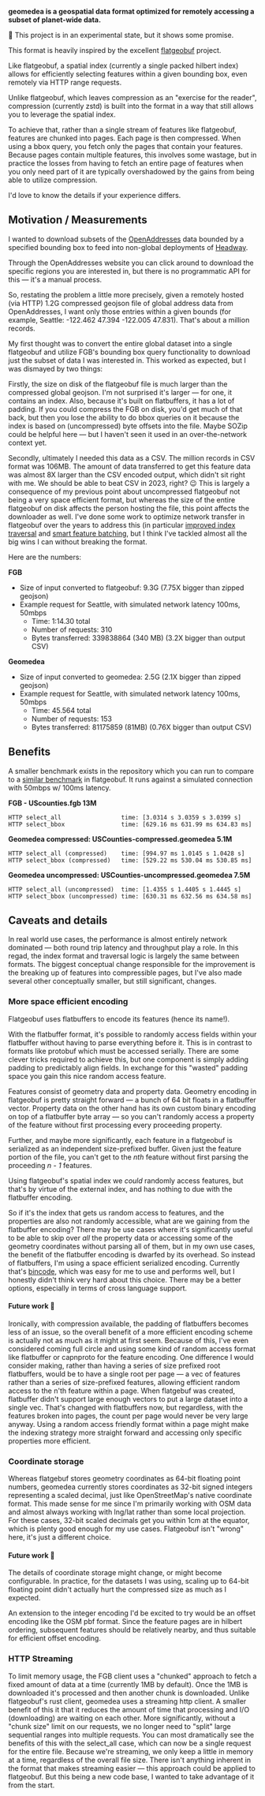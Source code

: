 **geomedea is a geospatial data format optimized for remotely accessing a subset of planet-wide data.**

🚨 This project is in an experimental state, but it shows some promise.

This format is heavily inspired by the excellent [flatgeobuf](https://github.com/flatgeobuf/flatgeobuf) project.

Like flatgeobuf, a spatial index (currently a single packed hilbert index) allows for efficiently selecting features within a given bounding box, even remotely via HTTP range requests.

Unlike flatgeobuf, which leaves compression as an "exercise for the reader", compression (currently zstd) is built into the format in a way that still allows you to leverage the spatial index.

To achieve that, rather than a single stream of features like flatgeobuf, features are chunked into pages.
Each page is then compressed.
When using a bbox query, you fetch only the pages that contain your features.
Because pages contain multiple features, this involves some wastage, but in practice the losses from having to fetch an entire page of features when you only need part of it are typically overshadowed by the gains from being able to utilize compression.

I'd love to know the details if your experience differs.

## Motivation / Measurements

I wanted to download subsets of the [OpenAddresses](https://openaddresses.io) data bounded by a specified bounding box to feed into non-global deployments of [Headway](https://github.com/headwaymaps/headway).

Through the OpenAddresses website you can click around to download the specific regions you are interested in, but there is no programmatic API for this — it's a manual process.

So, restating the problem a little more precisely, given a remotely hosted (via HTTP) 1.2G compressed geojson file of global address data from OpenAddresses,
I want only those entries within a given bounds (for example, Seattle: -122.462 47.394 -122.005 47.831).
That's about a million records.

My first thought was to convert the entire global dataset into a single flatgeobuf and utilize FGB's bounding box query functionality to download just the subset of data I was interested in.
This worked as expected, but I was dismayed by two things:

Firstly, the size on disk of the flatgeobuf file is much larger than the compressed global geojson.
I'm not surprised it's larger — for one, it contains an index.
Also, because it's built on flatbuffers, it has a lot of padding.
If you could compress the FGB on disk, you'd get much of that back, but then you lose the ability to do bbox queries on it because the index is based on (uncompressed) byte offsets into the file.
Maybe SOZip could be helpful here — but I haven't seen it used in an over-the-network context yet.

Secondly, ultimately I needed this data as a CSV. The million records in CSV format was 106MB.
The amount of data transferred to get this feature data was almost 8X larger than the CSV encoded output, which didn't sit right with me.
We should be able to beat CSV in 2023, right? 😉
This is largely a consequence of my previous point about uncompressed flatgeobuf not being a very space efficient format, but whereas the size of the entire flatgeobuf on disk affects the person hosting the file, this point affects the downloader as well.
I've done some work to optimize network transfer in flatgeobuf over the years to address this (in particular [improved index traversal](https://github.com/flatgeobuf/flatgeobuf/pull/93) and [smart feature batching](https://github.com/flatgeobuf/flatgeobuf/pull/319),
but I think I've tackled almost all the big wins I can without breaking the format.

Here are the numbers:

**FGB**

- Size of input converted to flatgeobuf: 9.3G (7.75X bigger than zipped geojson)
- Example request for Seattle, with simulated network latency 100ms, 50mbps
  - Time: 1:14.30 total
  - Number of requests: 310
  - Bytes transferred: 339838864 (340 MB) (3.2X bigger than output CSV)

**Geomedea**

- Size of input converted to geomedea: 2.5G (2.1X bigger than zipped geojson)
- Example request for Seattle, with simulated network latency 100ms, 50mbps
  - Time: 45.564 total
  - Number of requests: 153
  - Bytes transferred: 81175859 (81MB) (0.76X bigger than output CSV)

## Benefits

A smaller benchmark exists in the repository which you can run to compare to a [similar benchmark](https://github.com/flatgeobuf/flatgeobuf/blob/master/src/rust/benches/http_read.rs) in flatgeobuf.
It runs against a simulated connection with 50mbps w/ 100ms latency.

**FGB - UScounties.fgb 13M**

```
HTTP select_all                 time: [3.0314 s 3.0359 s 3.0399 s]
HTTP select_bbox                time: [629.16 ms 631.99 ms 634.83 ms]
```

**Geomedea compressed: USCounties-compressed.geomedea 5.1M**

```
HTTP select_all (compressed)    time: [994.97 ms 1.0145 s 1.0428 s]
HTTP select_bbox (compressed)   time: [529.22 ms 530.04 ms 530.85 ms]
```

**Geomedea uncompressed: USCounties-uncompressed.geomedea 7.5M**

```
HTTP select_all (uncompressed)  time: [1.4355 s 1.4405 s 1.4445 s]
HTTP select_bbox (uncompressed) time: [630.31 ms 632.56 ms 634.58 ms]
```

## Caveats and details

In real world use cases, the performance is almost entirely network dominated — both round trip latency and throughput play a role.
In this regad, the index format and traversal logic is largely the same between formats.
The biggest conceptual change responsible for the improvement is the breaking up of features into compressible pages, but I've also made several other conceptually smaller, but still significant, changes.

### More space efficient encoding

Flatgeobuf uses flatbuffers to encode its features (hence its name!).

With the flatbuffer format, it's possible to randomly access fields within your flatbuffer without having to parse everything before it. This is in contrast to formats like protobuf which must be accessed serially. There are some clever tricks required to achieve this, but one component is simply adding padding to predictably align fields. In exchange for this "wasted" padding space you gain this nice random access feature.

Features consist of geometry data and property data. Geometry encoding in flatgeobuf is pretty straight forward — a bunch of 64 bit floats in a flatbuffer vector. Property data on the other hand has its own custom binary encoding on top of a flatbuffer byte array — so you can't randomly access a property of the feature without first processing every proceeding property.

Further, and maybe more significantly, each feature in a flatgeobuf is serialized as an independent size-prefixed buffer. Given just the feature portion of the file, you can't get to the _nth_ feature without first parsing the proceeding _n - 1_ features.

Using flatgeobuf's spatial index we _could_ randomly access features, but that's by virtue of the external index, and has nothing to due with the flatbuffer encoding.

So if it's the index that gets us random access to features, and the properties are also not randomly accessible, what are we gaining from the flatbuffer encoding? There may be use cases where it's significantly useful to be able to skip over *all* the property data or accessing some of the geometry coordinates without parsing all of them, but in my own use cases, the benefit of the flatbuffer encoding is dwarfed by its overhead.
So instead of flatbuffers, I'm using a space efficient serialized encoding.
Currently that's [bincode](https://crates.io/crates/bincode), which was easy for me to use and performs well, but I honestly didn't think very hard about this choice.
There may be a better options, especially in terms of cross language support.

#### Future work 🤔

Ironically, with compression available, the padding of flatbuffers becomes less of an issue, so the overall benefit of a more efficient encoding scheme is actually not as much as it might at first seem.
Because of this, I've even considered coming full circle and using some kind of random access format like flatbuffer or capnproto for the feature encoding.
One difference I would consider making, rather than having a series of size prefixed root flatbuffers, would be to have a single root per page — a vec of features rather than a series of size-prefixed features, allowing efficient random access to the n'th feature within a page.
When flatgebuf was created, flatbuffer didn't support large enough vectors to put a large dataset into a single vec.
That's changed with flatbuffers now, but regardless, with the features broken into pages, the count per page would never be very large anyway.
Using a random access friendly format within a page might make the indexing strategy more straight forward and accessing only specific properties more efficient.

### Coordinate storage

Whereas flatgebuf stores geometry coordinates as 64-bit floating point numbers, geomedea currently stores coordinates as 32-bit signed integers representing a scaled decimal, just like OpenStreetMap's native coordinate format.
This made sense for me since I'm primarily working with OSM data and almost always working with lng/lat rather than some local projection.
For these cases, 32-bit scaled decimals get you within 1cm at the equator, which is plenty good enough for my use cases.
Flatgeobuf isn't "wrong" here, it's just a different choice.

#### Future work 🤔

The details of coordinate storage might change, or might become configurable. In practice, for the datasets I was using, scaling up to 64-bit floating point didn't actually hurt the compressed size as much as I expected.

An extension to the integer encoding I'd be excited to try would be an offset encoding like the OSM pbf format.
Since the feature pages are in hilbert ordering, subsequent features should be relatively nearby, and thus suitable for efficient offset encoding.

### HTTP Streaming

To limit memory usage, the FGB client uses a "chunked" approach to fetch a fixed amount of data at a time (currently 1MB by default).
Once the 1MB is downloaded it's processed and then another chunk is downloaded.
Unlike flatgeobuf's rust client, geomedea uses a streaming http client.
A smaller benefit of this it that it reduces the amount of time that processing and I/O (downloading) are waiting on each other.
More significantly, without a "chunk size" limit on our requests, we no longer need to "split" large sequential ranges into multiple requests.
You can most dramatically see the benefits of this with the select_all case, which can now be a single request for the entire file.
Because we're streaming, we only keep a little in memory at a time, regardless of the overall file size.
There isn't anything inherent in the format that makes streaming easier — this approach could be applied to flatgeobuf.
But this being a new code base, I wanted to take advantage of it from the start.
